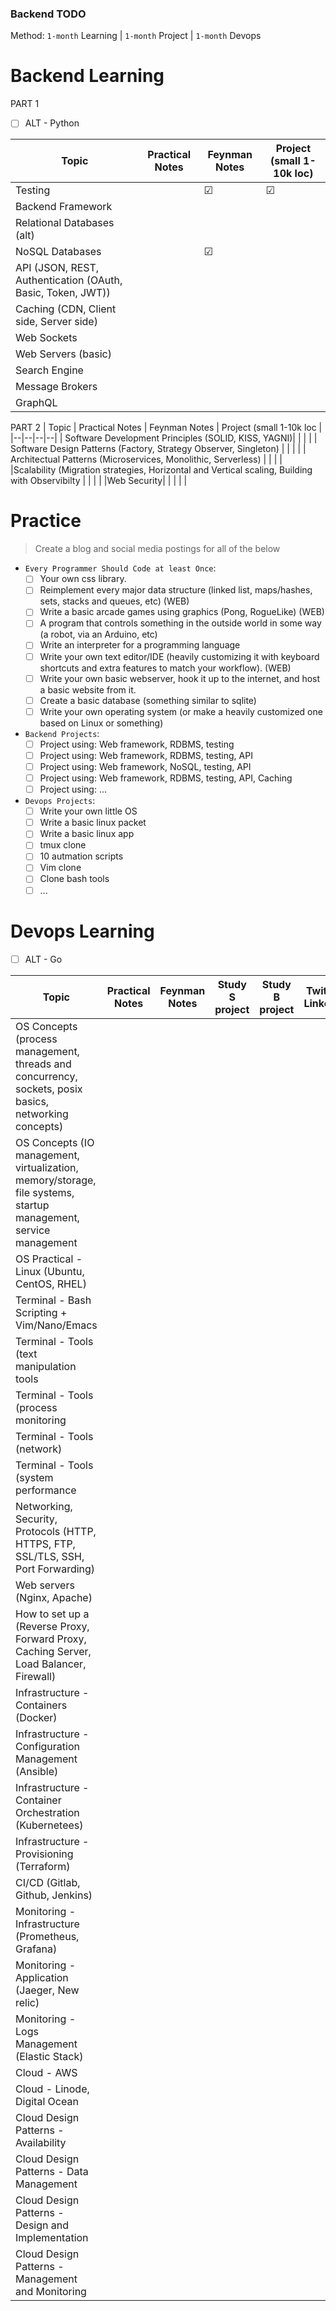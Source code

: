 ### Backend TODO

Method: `1-month` Learning | `1-month` Project | `1-month` Devops

# Backend Learning

PART 1

- [ ] ALT - Python

| Topic | Practical Notes | Feynman Notes | Project (small 1-10k loc) |
|--|--|--|--|
|Testing | | ☑︎ | ☑︎ |  
|Backend Framework | |  |  | 
|Relational Databases (alt) | | | | 
|NoSQL Databases | | ☑︎ | | 
|API (JSON, REST, Authentication (OAuth, Basic, Token, JWT)) | | | 
|Caching (CDN, Client side, Server side) | | |  
|Web Sockets| | | | 
|Web Servers (basic)| | | | 
|Search Engine| | | | 
|Message Brokers| | | | 
|GraphQL| | | | 

PART 2
| Topic | Practical Notes | Feynman Notes | Project (small 1-10k loc |
|--|--|--|--|
| Software Development Principles (SOLID, KISS, YAGNI)| | | | 
| Software Design Patterns (Factory, Strategy Observer, Singleton) | | | | 
| Architectual Patterns (Microservices, Monolithic, Serverless) | | | | 
|Scalability (Migration strategies, Horizontal and Vertical scaling, Building with Observibilty | | | | 
|Web Security| | | | |

# Practice

> Create a blog and social media postings for all of the below

- `Every Programmer Should Code at least Once`:
  - [ ] Your own css library.
  - [ ] Reimplement every major data structure (linked list, maps/hashes, sets, stacks and queues, etc) (WEB)
  - [ ] Write a basic arcade games using graphics (Pong, RogueLike) (WEB)
  - [ ] A program that controls something in the outside world in some way (a robot, via an Arduino, etc)
  - [ ] Write an interpreter for a programming language
  - [ ] Write your own text editor/IDE (heavily customizing it with keyboard shortcuts and extra features to match your workflow). (WEB)
  - [ ] Write your own basic webserver, hook it up to the internet, and host a basic website from it.
  - [ ] Create a basic database (something similar to sqlite)
  - [ ] Write your own operating system (or make a heavily customized one based on Linux or something)

- `Backend Projects`:
  - [ ] Project using: Web framework, RDBMS, testing
  - [ ] Project using: Web framework, RDBMS, testing, API
  - [ ] Project using: Web framework, NoSQL, testing, API 
  - [ ] Project using: Web framework, RDBMS, testing, API, Caching
  - [ ] Project using: ...

- `Devops Projects`:
  - [ ] Write your own little OS
  - [ ] Write a basic linux packet
  - [ ] Write a basic linux app
  - [ ] tmux clone
  - [ ] 10 autmation scripts
  - [ ] Vim clone
  - [ ] Clone bash tools
  - [ ] ... 

# Devops Learning

- [ ] ALT - Go

| Topic | Practical Notes | Feynman Notes | Study S project | Study B project | Twitter, Linkedin |
|--|--|--|--|--| -- |
| OS Concepts (process management, threads and concurrency, sockets, posix basics, networking concepts) | | | | | 
| OS Concepts (IO management, virtualization, memory/storage, file systems, startup management, service management | | | | | 
| OS Practical - Linux (Ubuntu, CentOS, RHEL) | | | | | 
| Terminal - Bash Scripting + Vim/Nano/Emacs | | | | | 
| Terminal - Tools (text manipulation tools | | | | | 
| Terminal - Tools (process monitoring | | | | | 
| Terminal - Tools (network) | | | | | 
| Terminal - Tools (system performance | | | | | 
| Networking, Security, Protocols (HTTP, HTTPS, FTP, SSL/TLS, SSH, Port Forwarding) | | | | | 
| Web servers (Nginx, Apache) | | | | | 
| How to set up a (Reverse Proxy, Forward Proxy, Caching Server, Load Balancer, Firewall) | | | | | 
| Infrastructure - Containers (Docker) | | | | | 
| Infrastructure - Configuration Management (Ansible) | | | | | 
| Infrastructure - Container Orchestration (Kubernetees) | | | | | 
| Infrastructure - Provisioning (Terraform) | | | | | 
| CI/CD (Gitlab, Github, Jenkins) | | | | | | 
| Monitoring - Infrastructure (Prometheus, Grafana) | | | | | 
| Monitoring - Application (Jaeger, New relic) | | | | | 
| Monitoring - Logs Management (Elastic Stack) | | | | | 
| Cloud - AWS | | | | | 
| Cloud - Linode, Digital Ocean | | | | | 
| Cloud Design Patterns - Availability | | | | | 
| Cloud Design Patterns - Data Management | | | | | 
| Cloud Design Patterns - Design and Implementation | | | | | 
| Cloud Design Patterns - Management and Monitoring | | | | | 





  

